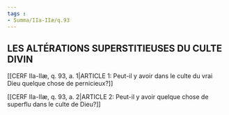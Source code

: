 ```yaml
---
tags : 
- Summa/IIa-IIæ/q.93
---
```


## LES ALTÉRATIONS SUPERSTITIEUSES DU CULTE DIVIN

[[CERF IIa-IIæ, q. 93, a. 1|ARTICLE 1: Peut-il y avoir dans le culte du vrai Dieu quelque chose de pernicieux?]]

[[CERF IIa-IIæ, q. 93, a. 2|ARTICLE 2: Peut-il y avoir quelque chose de superflu dans le culte de Dieu?]]

